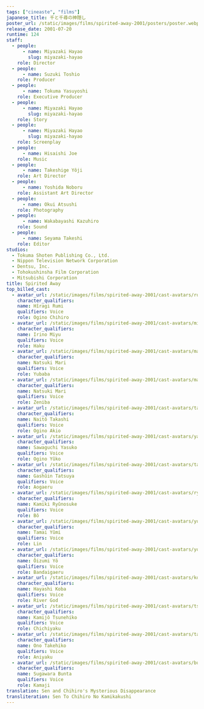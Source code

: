 ```yaml
---
tags: ["cineaste", "films"]
japanese_title: 千と千尋の神隠し
poster_url: /static/images/films/spirited-away-2001/posters/poster.webp
release_date: 2001-07-20
runtime: 124
staff:
  - people:
      - name: Miyazaki Hayao
        slug: miyazaki-hayao
    role: Director
  - people:
      - name: Suzuki Toshio
    role: Producer
  - people:
      - name: Tokuma Yasuyoshi
    role: Executive Producer
  - people:
      - name: Miyazaki Hayao
        slug: miyazaki-hayao
    role: Story
  - people:
      - name: Miyazaki Hayao
        slug: miyazaki-hayao
    role: Screenplay
  - people:
      - name: Hisaishi Joe
    role: Music
  - people:
      - name: Takeshige Yôji
    role: Art Director
  - people:
      - name: Yoshida Noboru
    role: Assistant Art Director
  - people:
      - name: Okui Atsushi
    role: Photography
  - people:
      - name: Wakabayashi Kazuhiro
    role: Sound
  - people:
      - name: Seyama Takeshi
    role: Editor
studios:
  - Tokuma Shoten Publishing Co., Ltd.
  - Nippon Television Network Corporation
  - Dentsu, Inc.
  - Tohokushinsha Film Corporation
  - Mitsubishi Corporation
title: Spirited Away
top_billed_cast:
  - avatar_url: /static/images/films/spirited-away-2001/cast-avatars/rumi-hiiragi-0.webp
    character_qualifiers:
    name: Hîragi Rumi
    qualifiers: Voice
    role: Ogino Chihiro
  - avatar_url: /static/images/films/spirited-away-2001/cast-avatars/miyu-irino-0.webp
    character_qualifiers:
    name: Irino Miyu
    qualifiers: Voice
    role: Haku
  - avatar_url: /static/images/films/spirited-away-2001/cast-avatars/mari-natsuki-0.webp
    character_qualifiers:
    name: Natsuki Mari
    qualifiers: Voice
    role: Yubaba
  - avatar_url: /static/images/films/spirited-away-2001/cast-avatars/mari-natsuki-1.webp
    character_qualifiers:
    name: Natsuki Mari
    qualifiers: Voice
    role: Zeniba
  - avatar_url: /static/images/films/spirited-away-2001/cast-avatars/takashi-naito-0.webp
    character_qualifiers:
    name: Naitô Takashi
    qualifiers: Voice
    role: Ogino Akio
  - avatar_url: /static/images/films/spirited-away-2001/cast-avatars/yasuko-sawaguchi-0.webp
    character_qualifiers:
    name: Sawaguchi Yasuko
    qualifiers: Voice
    role: Ogino Yûko
  - avatar_url: /static/images/films/spirited-away-2001/cast-avatars/tatsuya-gashuin-0.webp
    character_qualifiers:
    name: Gashûin Tatsuya
    qualifiers: Voice
    role: Aogaeru
  - avatar_url: /static/images/films/spirited-away-2001/cast-avatars/ryunosuke-kamiki-0.webp
    character_qualifiers:
    name: Kamiki Ryûnosuke
    qualifiers: Voice
    role: Bô
  - avatar_url: /static/images/films/spirited-away-2001/cast-avatars/yumi-tamai-0.webp
    character_qualifiers:
    name: Tamai Yûmi
    qualifiers: Voice
    role: Lin
  - avatar_url: /static/images/films/spirited-away-2001/cast-avatars/yo-oizumi-0.webp
    character_qualifiers:
    name: Ôizumi Yô
    qualifiers: Voice
    role: Bandaigaeru
  - avatar_url: /static/images/films/spirited-away-2001/cast-avatars/koba-hayashi-0.webp
    character_qualifiers:
    name: Hayashi Koba
    qualifiers: Voice
    role: River God
  - avatar_url: /static/images/films/spirited-away-2001/cast-avatars/tsunehiko-kamijo-0.webp
    character_qualifiers:
    name: Kamijô Tsunehiko
    qualifiers: Voice
    role: Chichiyaku
  - avatar_url: /static/images/films/spirited-away-2001/cast-avatars/takehiko-ono-0.webp
    character_qualifiers:
    name: Ono Takehiko
    qualifiers: Voice
    role: Aniyaku
  - avatar_url: /static/images/films/spirited-away-2001/cast-avatars/bunta-sugawara-0.webp
    character_qualifiers:
    name: Sugawara Bunta
    qualifiers: Voice
    role: Kamaji
translation: Sen and Chihiro's Mysterious Disappearance
transliteration: Sen To Chihiro No Kamikakushi
---
```

